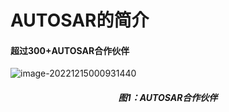 # AUTOSAR的简介

#### 超过300+AUTOSAR合作伙伴





![image-20221215000931440](https://imgs-1251682926.cos.ap-shanghai.myqcloud.com/autosar/202212150009510.png)

<h5 align="center">图1：AUTOSAR合作伙伴</h5>

